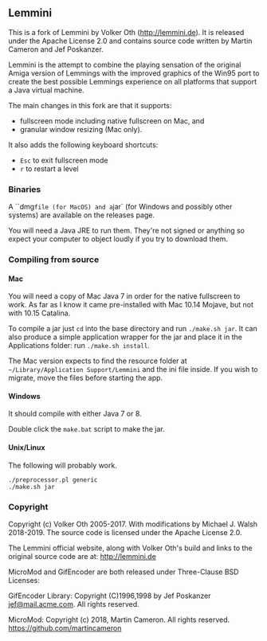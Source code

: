 ## Lemmini

This is a fork of Lemmini by Volker Oth (http://lemmini.de). It is released under the Apache License 2.0 and contains source code written by Martin Cameron and Jef Poskanzer.

Lemmini is the attempt to combine the playing sensation of the original Amiga version of Lemmings with the improved graphics of the Win95 port to create the best possible Lemmings experience on all platforms that support a Java virtual machine.

The main changes in this fork are that it supports:
* fullscreen mode including native fullscreen on Mac, and
* granular window resizing (Mac only).

It also adds the following keyboard shortcuts:
* `Esc` to exit fullscreen mode
* `r` to restart a level

### Binaries

A ``dmg` file (for MacOS) and a `jar` (for Windows and possibly other systems) are available on the releases page.

You will need a Java JRE to run them. They're not signed or anything so expect your computer to object loudly if you try to download them.

### Compiling from source

#### Mac

You will need a copy of Mac Java 7 in order for the native fullscreen to work. As far as I know it came pre-installed with Mac 10.14 Mojave, but not with 10.15 Catalina.

To compile a jar just `cd` into the base directory and run `./make.sh jar`. It can also produce a simple application wrapper for the jar and place it in the Applications folder: run `./make.sh install`.

The Mac version expects to find the resource folder at `~/Library/Application Support/Lemmini` and the ini file inside. If you wish to migrate, move the files before starting the app.

#### Windows

It should compile with either Java 7 or 8.

Double click the `make.bat` script to make the jar.

#### Unix/Linux

The following will probably work.

```
./preprocessor.pl generic
./make.sh jar
```

### Copyright

Copyright (c) Volker Oth 2005-2017. With modifications by Michael J. Walsh 2018-2019. The source code is licensed under the Apache License 2.0.

The Lemmini official website, along with Volker Oth's build and links to the original source code are at: http://lemmini.de

MicroMod and GifEncoder are both released under Three-Clause BSD Licenses:

GifEncoder Library: Copyright (C)1996,1998 by Jef Poskanzer <jef@mail.acme.com>. All rights reserved.

MicroMod: Copyright (c) 2018, Martin Cameron. All rights reserved.
https://github.com/martincameron
